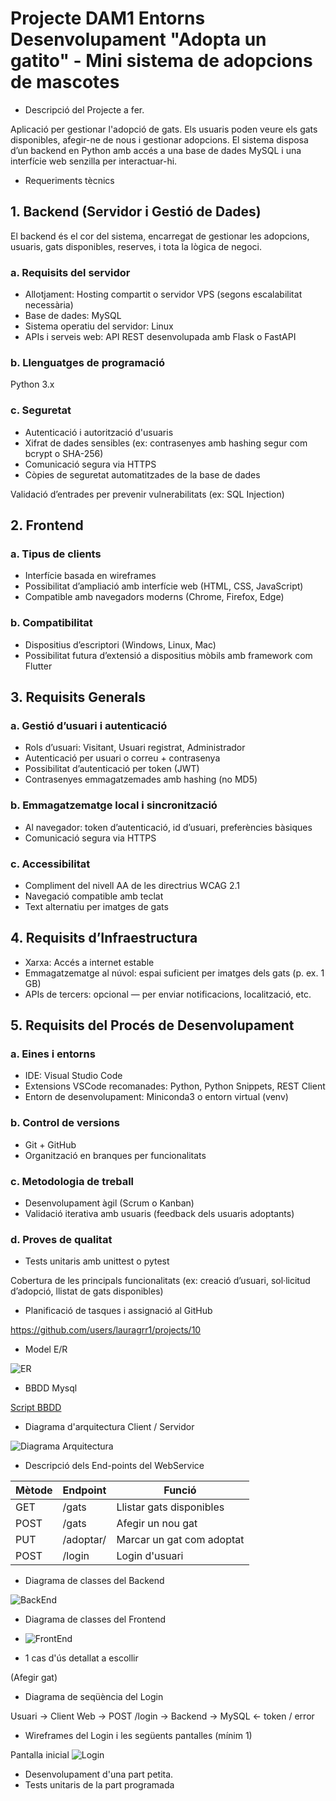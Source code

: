 # Projecte DAM1 Entorns Desenvolupament "Adopta un gatito" - Mini sistema de adopcions de mascotes

- Descripció del Projecte a fer.

Aplicació per gestionar l'adopció de gats. Els usuaris poden veure els gats disponibles, afegir-ne de nous i gestionar adopcions. El sistema disposa d’un backend en Python amb accés a una base de dades MySQL i una interfície web senzilla per interactuar-hi.

- Requeriments tècnics
## 1. Backend (Servidor i Gestió de Dades)
El backend és el cor del sistema, encarregat de gestionar les adopcions, usuaris, gats disponibles, reserves, i tota la lògica de negoci.

### a. Requisits del servidor
 - Allotjament: Hosting compartit o servidor VPS (segons escalabilitat necessària)
 - Base de dades: MySQL
 - Sistema operatiu del servidor: Linux
 - APIs i serveis web: API REST desenvolupada amb Flask o FastAPI

### b. Llenguatges de programació

Python 3.x

### c. Seguretat
 - Autenticació i autorització d'usuaris
 - Xifrat de dades sensibles (ex: contrasenyes amb hashing segur com bcrypt o SHA-256)
 - Comunicació segura via HTTPS
 - Còpies de seguretat automatitzades de la base de dades

Validació d’entrades per prevenir vulnerabilitats (ex: SQL Injection)

## 2. Frontend
### a. Tipus de clients
 - Interfície basada en wireframes
 - Possibilitat d’ampliació amb interfície web (HTML, CSS, JavaScript)
 - Compatible amb navegadors moderns (Chrome, Firefox, Edge)

### b. Compatibilitat
 - Dispositius d’escriptori (Windows, Linux, Mac)
 - Possibilitat futura d’extensió a dispositius mòbils amb framework com Flutter

## 3. Requisits Generals
### a. Gestió d’usuari i autenticació
 - Rols d’usuari: Visitant, Usuari registrat, Administrador
 - Autenticació per usuari o correu + contrasenya
 - Possibilitat d’autenticació per token (JWT)
 - Contrasenyes emmagatzemades amb hashing (no MD5)

### b. Emmagatzematge local i sincronització
 - Al navegador: token d’autenticació, id d’usuari, preferències bàsiques
 - Comunicació segura via HTTPS

### c. Accessibilitat
 - Compliment del nivell AA de les directrius WCAG 2.1
 - Navegació compatible amb teclat
 - Text alternatiu per imatges de gats

## 4. Requisits d’Infraestructura
 - Xarxa: Accés a internet estable
 - Emmagatzematge al núvol: espai suficient per imatges dels gats (p. ex. 1 GB)
 - APIs de tercers: opcional — per enviar notificacions, localització, etc.

## 5. Requisits del Procés de Desenvolupament
### a. Eines i entorns
 - IDE: Visual Studio Code
 - Extensions VSCode recomanades: Python, Python Snippets, REST Client
 - Entorn de desenvolupament: Miniconda3 o entorn virtual (venv)

### b. Control de versions
 - Git + GitHub
 - Organització en branques per funcionalitats

### c. Metodologia de treball
 - Desenvolupament àgil (Scrum o Kanban)
 - Validació iterativa amb usuaris (feedback dels usuaris adoptants)

### d. Proves de qualitat
 - Tests unitaris amb unittest o pytest

Cobertura de les principals funcionalitats (ex: creació d’usuari, sol·licitud d’adopció, llistat de gats disponibles)


- Planificació de tasques i assignació al GitHub 

https://github.com/users/lauragrr1/projects/10 

- Model E/R

![ER](entitat_relacio.png)

- BBDD Mysql

[Script BBDD](script.txt)

- Diagrama d'arquitectura Client / Servidor

![Diagrama Arquitectura](diagramaArquitectura.png)

- Descripció dels End-points del WebService

| Mètode  |	Endpoint  |	Funció  |
| -------- | -------- | -------- | 
| GET  |	/gats  |	Llistar gats disponibles |
| POST |	/gats	| Afegir un nou gat |
| PUT	| /adoptar/<id>	 |Marcar un gat com adoptat |
| POST	 | /login	 |Login d'usuari |

- Diagrama de classes del Backend

![BackEnd](backEnd.png)

- Diagrama de classes del Frontend

- ![FrontEnd](frontEnd.PNG)

- 1 cas d'ús detallat a escollir

(Afegir gat)

- Diagrama de seqüència del Login

Usuari → Client Web → POST /login → Backend → MySQL
                             ← token / error


- Wireframes del Login i les següents pantalles (mínim 1)

Pantalla inicial
![Login](Login.png)

- Desenvolupament d'una part petita.
- Tests unitaris de la part programada
